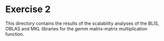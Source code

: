 # Exercise 2
This directory contains the results of the scalability analyses of the BLIS, OBLAS and MKL libraries for the gemm matrix-matrix multiplication function.
